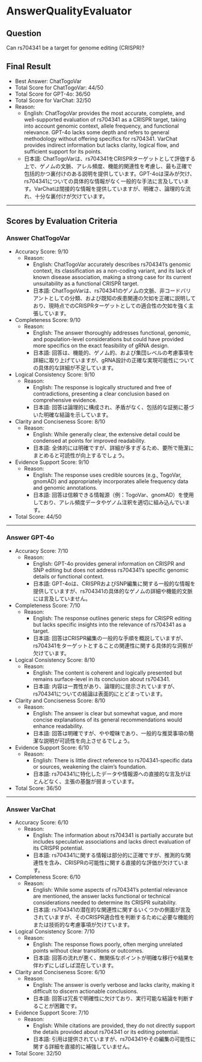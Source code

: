 # AnswerQualityEvaluator

## Question

Can rs704341 be a target for genome editing (CRISPR)?

## Final Result

- Best Answer: ChatTogoVar
- Total Score for ChatTogoVar: 44/50
- Total Score for GPT-4o: 36/50
- Total Score for VarChat: 32/50
- Reason:
  - English: ChatTogoVar provides the most accurate, complete, and well-supported evaluation of rs704341 as a CRISPR target, taking into account genomic context, allele frequency, and functional relevance. GPT-4o lacks some depth and refers to general methodology without offering specifics for rs704341. VarChat provides indirect information but lacks clarity, logical flow, and sufficient support for its points.
  - 日本語: ChatTogoVarは、rs704341をCRISPRターゲットとして評価する上で、ゲノムの文脈、アレル頻度、機能的関連性を考慮し、最も正確で包括的かつ裏付けのある説明を提供しています。GPT-4oは深みが欠け、rs704341についての具体的な情報がなく一般的な手法に言及しています。VarChatは間接的な情報を提供していますが、明確さ、論理的な流れ、十分な裏付けが欠けています。

---

## Scores by Evaluation Criteria

### Answer ChatTogoVar
- Accuracy Score: 9/10
  - Reason: 
    - English: ChatTogoVar accurately describes rs704341’s genomic context, its classification as a non-coding variant, and its lack of known disease association, making a strong case for its current unsuitability as a functional CRISPR target.
    - 日本語: ChatTogoVarは、rs704341のゲノムの文脈、非コードバリアントとしての分類、および既知の疾患関連の欠如を正確に説明しており、現時点でのCRISPRターゲットとしての適合性の欠如を強く主張しています。
- Completeness Score: 9/10
  - Reason: 
    - English: The answer thoroughly addresses functional, genomic, and population-level considerations but could have provided more specifics on the exact feasibility of gRNA design.
    - 日本語: 回答は、機能的、ゲノム的、および集団レベルの考慮事項を詳細に取り上げていますが、gRNA設計の正確な実現可能性についての具体的な詳細が不足しています。
- Logical Consistency Score: 9/10
  - Reason: 
    - English: The response is logically structured and free of contradictions, presenting a clear conclusion based on comprehensive evidence.
    - 日本語: 回答は論理的に構成され、矛盾がなく、包括的な証拠に基づいた明確な結論を示しています。
- Clarity and Conciseness Score: 8/10
  - Reason: 
    - English: While generally clear, the extensive detail could be condensed at points for improved readability.
    - 日本語: 全体的には明確ですが、詳細が多すぎるため、要所で簡潔にまとめると可読性が向上するでしょう。
- Evidence Support Score: 9/10
  - Reason: 
    - English: The response uses credible sources (e.g., TogoVar, gnomAD) and appropriately incorporates allele frequency data and genomic annotations.
    - 日本語: 回答は信頼できる情報源（例：TogoVar、gnomAD）を使用しており、アレル頻度データやゲノム注釈を適切に組み込んでいます。
- Total Score: 44/50

---

### Answer GPT-4o
- Accuracy Score: 7/10
  - Reason: 
    - English: GPT-4o provides general information on CRISPR and SNP editing but does not address rs704341’s specific genomic details or functional context.
    - 日本語: GPT-4oは、CRISPRおよびSNP編集に関する一般的な情報を提供していますが、rs704341の具体的なゲノムの詳細や機能的文脈には言及していません。
- Completeness Score: 7/10
  - Reason: 
    - English: The response outlines generic steps for CRISPR editing but lacks specific insights into the relevance of rs704341 as a target.
    - 日本語: 回答はCRISPR編集の一般的な手順を概説していますが、rs704341をターゲットとすることの関連性に関する具体的な洞察が欠けています。
- Logical Consistency Score: 8/10
  - Reason: 
    - English: The content is coherent and logically presented but remains surface-level in its conclusion about rs704341.
    - 日本語: 内容は一貫性があり、論理的に提示されていますが、rs704341についての結論は表面的にとどまっています。
- Clarity and Conciseness Score: 8/10
  - Reason: 
    - English: The answer is clear but somewhat vague, and more concise explanations of its general recommendations would enhance readability.
    - 日本語: 回答は明確ですが、やや曖昧であり、一般的な推奨事項の簡潔な説明が可読性を向上させるでしょう。
- Evidence Support Score: 6/10
  - Reason: 
    - English: There is little direct reference to rs704341-specific data or sources, weakening the claim’s foundation.
    - 日本語: rs704341に特化したデータや情報源への直接的な言及がほとんどなく、主張の基盤が弱まっています。
- Total Score: 36/50

---

### Answer VarChat
- Accuracy Score: 6/10
  - Reason: 
    - English: The information about rs704341 is partially accurate but includes speculative associations and lacks direct evaluation of its CRISPR potential.
    - 日本語: rs704341に関する情報は部分的に正確ですが、推測的な関連性を含み、CRISPRの可能性に関する直接的な評価が欠けています。
- Completeness Score: 6/10
  - Reason: 
    - English: While some aspects of rs704341’s potential relevance are mentioned, the answer lacks functional or technical considerations needed to determine its CRISPR suitability.
    - 日本語: rs704341の潜在的な関連性に関するいくつかの側面が言及されていますが、そのCRISPR適合性を判断するために必要な機能的または技術的な考慮事項が欠けています。
- Logical Consistency Score: 7/10
  - Reason: 
    - English: The response flows poorly, often merging unrelated points without clear transitions or outcomes.
    - 日本語: 回答の流れが悪く、無関係なポイントが明確な移行や結果を伴わずにしばしば混在しています。
- Clarity and Conciseness Score: 6/10
  - Reason: 
    - English: The answer is overly verbose and lacks clarity, making it difficult to discern actionable conclusions.
    - 日本語: 回答は冗長で明確性に欠けており、実行可能な結論を判断することが困難です。
- Evidence Support Score: 7/10
  - Reason: 
    - English: While citations are provided, they do not directly support the details provided about rs704341 or its editing potential.
    - 日本語: 引用は提供されていますが、rs704341やその編集の可能性に関する詳細を直接的に補強していません。
- Total Score: 32/50